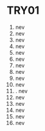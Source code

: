 # TRY01
1. nev
2. nev
3. nev
4. nev
5. nev
6. nev
7. nev
8. nev
9. nev
10. nev
11. . nev
12. nev
13. nev
14. nev
15. nev
16. nev
